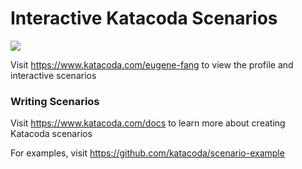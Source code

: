 # Interactive Katacoda Scenarios

[![](http://shields.katacoda.com/katacoda/eugene-fang/count.svg)](https://www.katacoda.com/eugene-fang "Get your profile on Katacoda.com")

Visit https://www.katacoda.com/eugene-fang to view the profile and interactive scenarios

### Writing Scenarios
Visit https://www.katacoda.com/docs to learn more about creating Katacoda scenarios

For examples, visit https://github.com/katacoda/scenario-example
